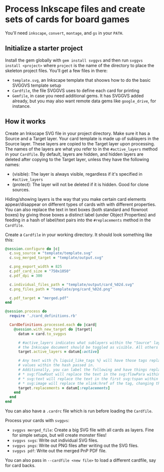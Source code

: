 # Process Inkscape files and create sets of cards for board games

You'll need `inkscape`, `convert`, `montage`, and `gs` in your `PATH`.

## Initialize a starter project

Install the gem globally with `gem install svggvs` and then run `svggvs install <project>` where `project`
is the name of the directory to place the skeleton project files. You'll get a few files in there:

* `template.svg`, an Inkscape template that shoows how to do the basic SVGGVS template setup
* `Cardfile`, the file SVGGVS uses to define each card for printing
* `Gemfile`, in case you need additional gems. It has SVGGVS added already, but you may also want remote
  data gems like `google_drive`, for instance.

## How it works

Create an Inkscape SVG file in your project directory. Make sure it has a Source and a Target layer.
Your card template is made up of sublayers in the Source layer. These layers are copied to the Target layer
upon processing. The names of the layers are what you refer to in the `#active_layers` method in your `Cardfile`.
By default, layers are hidden, and hidden layers are deleted after copying to the Target layer,
unless they have the following names:

* (visible): The layer is always visible, regardless if it's specified in `#active_layers`
* (protect): The layer will not be deleted if it is hidden. Good for clone sources.

Hiding/showing layers is the way that you make certain card elements appear/disappear on
different types of cards with with different properties. You can also replace the text in
text boxes (both standard and flowroot boxes) by giving those boxes a distinct label (under Object Properties)
and feeding in a hash of label/text pairs into the `#replacements` method in the `Cardfile`.

Create a `Cardfile` in your working directory. It should look
something like this:

``` ruby
@session.configure do |c|
  c.svg_source = "template/template.svg"
  c.svg_merged_target = "template/output.svg"

  c.png_export_width = 825
  c.pdf_card_size = "750x1050"
  c.pdf_dpi = 300

  c.individual_files_path = "template/output/card_%02d.svg"
  c.png_files_path = "template/png/card_%02d.png"

  c.pdf_target = "merged.pdf"
end

@session.process do
  require './card_definitions.rb'

  CardDefinitions.processed.each do |card|
    @session.with_new_target do |target|
      datum = card.to_svggvs

      # #active_layers indicates what sublayers within the "Source" layer of
      # the Inkscape document should be toggled as visible. All others are hidden.
      target.active_layers = datum[:active]

      # Any text with {% liquid_like_tags %} will have those tags replaced with the
      # values within the hash passed in.
      # Additionally, you can label the following and have things replaced:
      # * svg:flowRoot will replace the text in the svg:flowPara within
      # * svg:text will replace the text in the first svg:tspan within
      # * svg:image will replace the xlink:href of the tag, changing the image to load
      target.replacements = datum[:replacements]
    end
  end
end
```

You can also have a `.cardrc` file which is run before loading the `Cardfile`.

Process your cards with `svggvs`:

* `svggvs merged_file`: Create a big SVG file with all cards as layers. Fine for simple setups, but will create monster files!
* `svggvs svgs`: Write out individual SVG files.
* `svggvs pngs`: Write out PNG files after writing out the SVG files.
* `svggvs pdf`: Write out the merged PnP PDF file.

You can also pass in `--cardfile <new file>` to load a different cardfile, say for
card backs.

